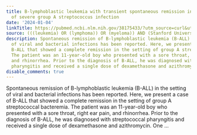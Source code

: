 ```yaml
---
title: B-lymphoblastic leukemia with transient spontaneous remission in the setting
  of severe group A streptococcus infection
date: '2024-01-04'
linkTitle: https://pubmed.ncbi.nlm.nih.gov/38175433/?utm_source=curl&utm_medium=rss&utm_campaign=pubmed-2&utm_content=1Rkszs2HVZ2RHP33OibaNFew6VK-LzjJWTD4GwmLlk8B-wCceh&fc=20220923065203&ff=20240104170741&v=2.18.0
source: (((leukemia) OR (lymphoma)) OR (myeloma)) AND (Stanford University[Affiliation])
description: Spontaneous remission of B-lymphoblastic leukemia (B-ALL) in the setting
  of viral and bacterial infections has been reported. Here, we present a case of
  B-ALL that showed a complete remission in the setting of group A streptococcal bacteremia.
  The patient was an 11-year-old boy who presented with a sore throat, right ear pain,
  and rhinorrhea. Prior to the diagnosis of B-ALL, he was diagnosed with streptococcal
  pharyngitis and received a single dose of dexamethasone and azithromycin. One ...
disable_comments: true
---
```

Spontaneous remission of B-lymphoblastic leukemia (B-ALL) in the setting of viral and bacterial infections has been reported. Here, we present a case of B-ALL that showed a complete remission in the setting of group A streptococcal bacteremia. The patient was an 11-year-old boy who presented with a sore throat, right ear pain, and rhinorrhea. Prior to the diagnosis of B-ALL, he was diagnosed with streptococcal pharyngitis and received a single dose of dexamethasone and azithromycin. One ...